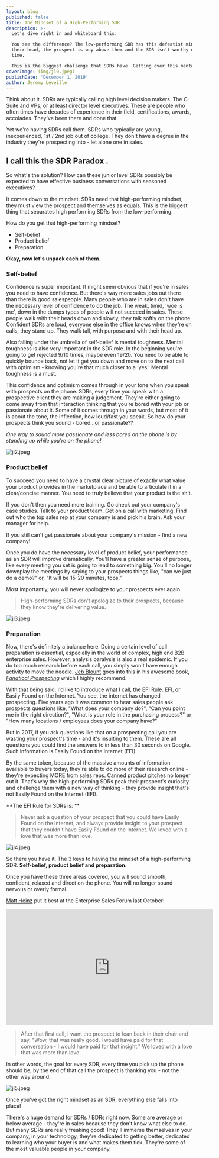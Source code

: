 ```yaml
---
layout: blog
published: false
title: The Mindset of a High-Performing SDR
description: >-
  Let's dive right in and whiteboard this:

  You see the difference? The low-performing SDR has this defeatist mindset. In
  their head, the prospect is way above them and the SDR isn't worthy of their
  time.

  This is the biggest challenge that SDRs have. Getting over this mental hump.
coverImage: (img/jl0.jpeg)
publishDate: 'December 1, 2019'
author: Jeremy Leveille
---
```


Think about it. SDRs are typically calling high level decision makers. The C-Suite and VPs, or at least director level executives. These are people who often times have decades of experience in their field, certifications, awards, accolades. They've been there and done that.

Yet we're having SDRs call them. SDRs who typically are young, inexperienced, 1st / 2nd job out of college. They don't have a degree in the industry they're prospecting into - let alone one in sales.



## I call this the SDR Paradox .

So what's the solution? How can these junior level SDRs possibly be expected to have effective business conversations with seasoned executives?

It comes down to the mindset. SDRs need that high-performing mindset, they must view the prospect and themselves as equals. This is the biggest thing that separates high performing SDRs from the low-performing.

How do you get that high-performing mindset?

- Self-belief
- Product belief
- Preparation

**Okay, now let's unpack each of them.**

### Self-belief

Confidence is super important. It might seem obvious that if you're in sales you need to have confidence. But there's way more sales jobs out there than there is good salespeople. Many people who are in sales don't have the necessary level of confidence to do the job. The weak, timid, 'woe is me', down in the dumps types of people will not succeed in sales. These people walk with their heads down and slowly, they talk softly on the phone. Confident SDRs are loud, everyone else in the office knows when they're on calls, they stand up. They walk tall, with purpose and with their head up.

Also falling under the umbrella of self-belief is mental toughness. Mental toughness is also very important in the SDR role. In the beginning you're going to get rejected 9/10 times, maybe even 19/20. You need to be able to quickly bounce back, not let it get you down and move on to the next call with optimism - knowing you're that much closer to a 'yes'. Mental toughness is a must.

This confidence and optimism comes through in your tone when you speak with prospects on the phone. SDRs, every time you speak with a prospective client they are making a judgement. They're either going to come away from that interaction thinking that you're bored with your job or passionate about it. Some of it comes through in your words, but most of it is about the tone, the inflection, how loud/fast you speak. So how do your prospects think you sound - bored...or passionate??

_One way to sound more passionate and less bored on the phone is by standing up while you're on the phone!_

![jl2.jpeg](img/jl2.jpeg)

### Product belief

To succeed you need to have a crystal clear picture of exactly what value your product provides in the marketplace and be able to articulate it in a clear/concise manner. You need to truly believe that your product is the sh!t.

If you don't then you need more training. Go check out your company's case studies. Talk to your product team. Get on a call with marketing. Find out who the top sales rep at your company is and pick his brain. Ask your manager for help.

If you still can't get passionate about your company's mission - find a new company!

Once you do have the necessary level of product belief, your performance as an SDR will improve dramatically. You'll have a greater sense of purpose, like every meeting you set is going to lead to something big. You'll no longer downplay the meetings by saying to your prospects things like, "can we just do a demo?" or, "It will be 15-20 minutes, tops."

Most importantly, you will never apologize to your prospects ever again.

> High-performing SDRs don't apologize to their prospects, because they know they're delivering value.

![jl3.jpeg](img/jl3.jpeg)

### Preparation

Now, there's definitely a balance here. Doing a certain level of call preparation is essential, especially in the world of complex, high end B2B enterprise sales. However, analysis paralysis is also a real epidemic. If you do too much research before each call, you simply won't have enough activity to move the needle. [Jeb Blount](https://www.linkedin.com/in/jebblount/) goes into this in his awesome book, [_Fanatical Prospecting_](https://www.fanaticalprospecting.com/) which I highly recommend.

With that being said, I'd like to introduce what I call, the EFI Rule. EFI, or Easily Found on the Internet. You see, the internet has changed prospecting. Five years ago it was common to hear sales people ask prospects questions like, "What does your company do?", "Can you point me in the right direction?", "What is your role in the purchasing process?" or "How many locations / employees does your company have?"

But in 2017, if you ask questions like that on a prospecting call you are wasting your prospect's time - and it's insulting to them. These are all questions you could find the answers to in less than 30 seconds on Google. Such information is Easily Found on the Internet (EFI).

By the same token, because of the massive amounts of information available to buyers today, they're able to do more of their research online - they're expecting MORE from sales reps. Canned product pitches no longer cut it. That's why the high-performing SDRs peak their prospect's curiosity and challenge them with a new way of thinking - they provide insight that's not Easily Found on the Internet (EFI).

**The EFI Rule for SDRs is: **

> Never ask a question of your prospect that you could have Easily Found on the Internet, and always provide insight to your prospect that they couldn't have Easily Found on the Internet. We loved with a love that was more than love.

![jl4.jpeg](img/jl4.jpeg)


So there you have it. The 3 keys to having the mindset of a high-performing SDR. **Self-belief, product belief and preparation.**

Once you have these three areas covered, you will sound smooth, confident, relaxed and direct on the phone. You will no longer sound nervous or overly formal.

[Matt Heinz](https://www.linkedin.com/in/mattheinz/) put it best at the Enterprise Sales Forum last October:

<iframe width="560" height="315" src="https://www.youtube.com/embed/fnNlaI3dN8c" frameborder="0" allow="accelerometer; autoplay; encrypted-media; gyroscope; picture-in-picture" allowfullscreen></iframe>

> After that first call, I want the prospect to lean back in their chair and say, "Wow, that was really good. I would have paid for that conversation - I would have paid for that insight." We loved with a love that was more than love.

In other words, the goal for every SDR, every time you pick up the phone should be, by the end of that call the prospect is thanking you - not the other way around.

![jl5.jpeg](img/jl5.jpeg)

Once you've got the right mindset as an SDR, everything else falls into place!

There's a huge demand for SDRs / BDRs right now. Some are average or below average - they're in sales because they don't know what else to do. But many SDRs are really freaking good! They'll immerse themselves in your company, in your technology, they're dedicated to getting better, dedicated to learning who your buyer is and what makes them tick. They're some of the most valuable people in your company.














